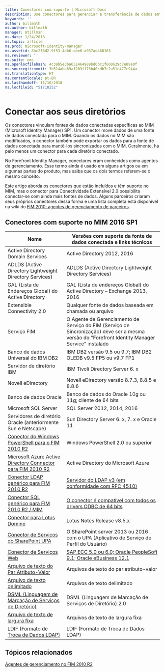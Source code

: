 ```yaml
---
title: Conectores com suporte | Microsoft Docs
description: Use conectores para gerenciar a transferência de dados entre o MIM e suas fontes de dados conectadas.
keywords: ''
author: billmath
ms.author: billmath
manager: mtillman
ms.date: 1/24/2018
ms.topic: article
ms.prod: microsoft-identity-manager
ms.assetid: 8bc2f6d2-9f53-4db6-aee6-a937ae468163
ms.reviewer: ''
ms.suite: ems
ms.openlocfilehash: 4c39b5e3ba651464989bd0bc1f600629c7e89a0f
ms.sourcegitcommit: 3b514aba69af203f176b40cdb7c2a51c477c944a
ms.translationtype: HT
ms.contentlocale: pt-BR
ms.lasthandoff: 11/16/2018
ms.locfileid: "51718252"
---
```

# <a name="connect-to-your-directories"></a>Conectar aos seus diretórios

Os conectores vinculam fontes de dados conectadas específicas ao MIM (Microsoft Identity Manager) SP1. Um conector move dados de uma fonte de dados conectada para o MIM. Quando os dados no MIM são modificados, o conector também pode exportar os dados para a fonte de dados conectada para mantê-los sincronizados com o MIM. Geralmente, há pelo menos um conector para cada diretório conectado.

No Forefront Identity Manager, conectores eram conhecidos como agentes de gerenciamento. Esse termo ainda é usado em alguns artigos ou em algumas partes do produto, mas saiba que os dois termos referem-se o mesmo conceito.

Este artigo aborda os conectores que estão incluídos e têm suporte no MIM, mas o conector para Conectividade Extensível 2.0 possibilita conectar-se com ainda mais fontes de dados. Alguns parceiros criaram seus próprios conectores dessa forma e uma lista completa está disponível na wiki do [FIM 2010: agentes de gerenciamento de parceiros](http://social.technet.microsoft.com/wiki/contents/articles/1589.fim-2010-management-agents-from-partners.aspx).

## <a name="supported-connectors-in-mim-2016-sp1"></a>Conectores com suporte no MIM 2016 SP1

| Nome | Versões com suporte da fonte de dados conectada e links técnicos |
| ---- | ----------------------------------------------- |
| Active Directory Domain Services | Active Directory 2012, 2016 |
| ADLDS (Active Directory Lightweight Directory Services) | ADLDS (Active Directory Lightweight Directory Services) |
| GAL (Lista de Endereços Global) do Active Directory | GAL (Lista de endereços Global) do Active Directory – Exchange 2013, 2016 |
| Extensible Connectivity 2.0 | Qualquer fonte de dados baseada em chamada ou arquivo |
| Serviço FIM | O Agente de Gerenciamento de Serviço do FIM (Serviço de Sincronização) deve ser a mesma versão do "Forefront Identity Manager Service" instalado |
| Banco de dados Universal do IBM DB2 | IBM DB2 versão 9.5 ou 9.7; IBM DB2 OLEDB v9.5 FP5 ou v9.7 FP1 |
| Servidor de diretório IBM | IBM Tivoli Directory Server 6. x |
| Novell eDirectory | Novell eDirectory versão 8.7.3, 8.8.5 e 8.8.6 |
| Banco de dados Oracle | Banco de dados do Oracle 10g ou 11g; cliente de 64 bits |
| Microsoft SQL Server | SQL Server 2012, 2014, 2016 |
| Servidores de diretório Oracle (anteriormente Sun e Netscape) | Sun Directory Server 6. x, 7. x e Oracle 11 |
| [Conector do Windows PowerShell para o FIM 2010 R2](https://msdn.microsoft.com/library/dn640417.aspx) | Windows PowerShell 2.0 ou superior |
| [Microsoft Azure Active Directory Connector para FIM 2010 R2](https://msdn.microsoft.com/library/dn511001.aspx) | Active Directory do Microsoft Azure |
| [Conector LDAP genérico para FIM 2010 R2](https://msdn.microsoft.com/library/dn510997.aspx) | [Servidor do LDAP v3 (em conformidade com RFC 4510)](https://docs.microsoft.com/azure/active-directory/connect/active-directory-aadconnectsync-connector-genericldap) |
| [Conector SQL genérico para FIM 2010 R2 / MIM](./reference/microsoft-identity-manager-2016-connector-genericsql.md) | [O conector é compatível com todos os drivers ODBC de 64 bits](https://docs.microsoft.com/azure/active-directory/connect/active-directory-aadconnectsync-connector-genericsql.md) |
| [Conector para Lotus Domino](https://msdn.microsoft.com/library/hh859750.aspx) | Lotus Notes Release v8.5.x |
| [Conector de Serviços do SharePoint UPA](https://msdn.microsoft.com/library/dn511003.aspx) | O SharePoint server 2013 ou 2016 com o UPA (Aplicativo de Serviço de Perfil do Usuário) |
| [Conector de Serviços Web](https://www.microsoft.com/en-us/download/details.aspx?id=51495) | [SAP ECC 5.0 ou 6.0; Oracle PeopleSoft 9.1; Oracle eBusiness 12.1](https://docs.microsoft.com/microsoft-identity-manager/reference/microsoft-identity-manager-2016-ma-ws) |
| [Arquivo de texto do Par Atributo-Valor](https://technet.microsoft.com/library/cc708644(v=ws.10).aspx) | Arquivos de texto do par atributo-valor |
| [Arquivo de texto delimitado](https://technet.microsoft.com/library/cc720612(v=ws.10).aspx) | Arquivos de texto delimitado |
| [DSML (Linguagem de Marcação de Serviços de Diretório)](https://technet.microsoft.com/library/cc720660(v=ws.10).aspx) | DSML (Linguagem de Marcação de Serviços de Diretório) 2.0 |
| [Arquivo de texto de largura fixa](https://technet.microsoft.com/library/cc720633(v=ws.10).aspx) | Arquivos de texto de largura fixa |
| [LDIF (Formato de Troca de Dados LDAP)](https://technet.microsoft.com/library/cc708662(v=ws.10).aspx) | LDIF (Formato de Troca de Dados LDAP) |

## <a name="related-topics"></a>Tópicos relacionados

[Agentes de gerenciamento no FIM 2010 R2](https://technet.microsoft.com/library/jj133885.aspx)
